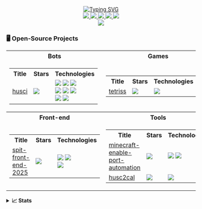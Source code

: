 <p align="center">
<a href="https://github.com/nhathuynguyen19">
    <img src="https://readme-typing-svg.demolab.com?font=Consolas&size=18&duration=2000&color=FFFFFF&pause=100&multiline=true&width=500&height=80&lines=Nhat+Huy+Nguyen;Software+Engineering+Student;Bots+%7C+Games" alt="Typing SVG" />
</a>
<br>
<a href="https://www.instagram.com/_nhathuynguyen_/">
	<img src="https://img.shields.io/badge/Instagram-f56161?style=flat&labelColor=f56161&logo=instagram&logoColor=white">
</a>
<a href="https://www.facebook.com/nhathuynguyenn">
	<img src="https://img.shields.io/badge/-Facebook-1ca0f1?style=flat&labelColor=1ca0f1&logo=facebook&logoColor=white&link=https://www.facebook.com/nhathuynguyenn">
	</a>
<a href="https://www.tiktok.com/@_nhathuynguyen">
	<img src="https://img.shields.io/badge/-TikTok-000000?style=flat&labelColor=000000&logo=tiktok&logoColor=white&link=https://www.tiktok.com/@_nhathuynguyen">
	</a>
<a href="https://discord.gg/uREcgFRm">
	<img src="https://img.shields.io/badge/Discord-7289DA?style=flat&logo=discord&logoColor=white&link=https://discord.gg/3GhWXn4S">
</a>
<a href="https://www.youtube.com/@nhathuy_nguyen">
	<img src="https://img.shields.io/badge/YouTube-FF0000?style=flat&logo=youtube&logoColor=white&link=https://www.youtube.com/@nhathuy_nguyen">
</a>
<br>
<a href="https://github.com/nhathuynguyen19">
    <img src="https://github-stats-alpha.vercel.app/api?username=nhathuynguyen19&cc=22272e&tc=FFFFFF&ic=fff&bc=0000">
</a>
</p>

### 🖥️ Open-Source Projects

<table>
	<tr>
		<th>Bots</th>
		<th>Games</th>
	</tr>
	<td>
		<table>
			<tr>
				<th>Title</th>
				<th>Stars</th>
				<th>Technologies</th>
			</tr>
			<tr>
				<td>
					<a href="https://github.com/nhathuynguyen19/husci-2">
						husci
					</a>
				</td>
				<td>
					<img src="https://img.shields.io/github/stars/nhathuynguyen19/husci-2?style=flat-square&labelColor=black">
				</td>
				<td>
					<img src="https://img.shields.io/badge/Discord-5865F2?style=flat-square&logo=discord&logoColor=white">
					<img src="https://img.shields.io/badge/GitHub Actions-2088FF?style=flat-square&logo=githubactions&logoColor=white">
					<img src="https://img.shields.io/badge/Railway-0B0D0E?style=flat-square&logo=railway&logoColor=white">
					<br>
					<img src="https://img.shields.io/badge/MongoDB-47A248?style=flat-square&logo=mongodb&logoColor=white">
					<img src="https://img.shields.io/badge/Markdown-000000?style=flat-square&logo=markdown&logoColor=white">
					<img src="https://img.shields.io/badge/GNU%20Bash-4EAA25?style=flat-square&logo=gnu-bash&logoColor=white">
					<br>
					<img src="https://img.shields.io/badge/AIOHTTP-2C5BB4?style=flat-square&logo=aiohttp&logoColor=white">
					<img src="https://img.shields.io/badge/Docker-2496ED?style=flat-square&logo=docker&logoColor=white">
				</td>
			</tr>
		</table>
	</td>
	<td>
		<table>
			<tr>
				<th>Title</th>
				<th>Stars</th>
				<th>Technologies</th>
			</tr>
			<tr>
				<td>
					<a href="https://github.com/nhathuynguyen19/Tetris.git">
						tetriss
					</a>
				</td>
				<td>
					<img src="https://img.shields.io/github/stars/nhathuynguyen19/Tetris?style=flat-square&labelColor=black">
				</td>
				<td>
					<img src="https://img.shields.io/badge/Python-black?style=flat-square&logo=python">
				</td>
			</tr>
		</table>
	</td>
	<tr>
		<th>Front-end</th>
		<th>Tools</th>
	</tr>
	<td>
		<table>
			<tr>
				<th>Title</th>
				<th>Stars</th>
				<th>Technologies</th>
			</tr>
			<tr>
				<td>
					<a href="https://github.com/nhathuynguyen19/spit-front-end-2025">
						spit-front-end-2025
					</a>
				</td>
				<td>
					<img src="https://img.shields.io/github/stars/nhathuynguyen19/spit-front-end-2025?style=flat-square&labelColor=black">
				</td>
				<td>
					<img src="https://img.shields.io/badge/Vercel-black?style=flat-square&logo=vercel">
					<img src="https://img.shields.io/badge/Tailwind_CSS-06B6D4?style=flat-square&logo=tailwindcss&logoColor=white">
					<br>
					<img src="https://img.shields.io/badge/Blender-F5792A?style=flat-square&logo=blender&logoColor=white">
				</td>
			</tr>
		</table>
	</td>
	<td>
		<table>
			<tr>
				<th>Title</th>
				<th>Stars</th>
				<th>Technologies</th>
			</tr>
			<tr>
				<td>
					<a href="https://github.com/nhathuynguyen19/minecraft-enable-port-automation.git">
						minecraft-enable-port-automation
					</a>
				</td>
				<td>
					<img src="https://img.shields.io/github/stars/nhathuynguyen19/minecraft-enable-port-automation?style=flat-square&labelColor=black">
				</td>
				<td>
					<img src="https://img.shields.io/badge/Python-black?style=flat-square&logo=python">
					<img src="https://img.shields.io/badge/Flask-black?style=flat-square&logo=flask">
				</td>
			</tr>
			<tr>
				<td>
					<a href="https://github.com/nhathuynguyen19/husc2cal">
						husc2cal
					</a>
				</td>
				<td>
					<img src="https://img.shields.io/github/stars/nhathuynguyen19/husc2cal?style=flat-square&labelColor=black">
				</td>
				<td>
					<img src="https://img.shields.io/badge/Javascript-black?style=flat-square&logo=javascript">
				</td>
			</tr>
		</table>
	</td>
</table>

<details>
<summary><strong>📈 Stats</strong></summary>
<br>

![](http://github-profile-summary-cards.vercel.app/api/cards/profile-details?username=nhathuynguyen19&theme=dark)
<br>
![](http://github-profile-summary-cards.vercel.app/api/cards/repos-per-language?username=nhathuynguyen19&theme=dark) 
![](http://github-profile-summary-cards.vercel.app/api/cards/most-commit-language?username=nhathuynguyen19&theme=dark)

</details>

